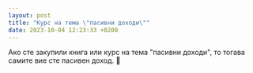 ```yaml
---
layout: post
title: "Kурс на тема \"пасивни доходи\""
date: 2023-10-04 12:23:33 +0200
---
```

Ако сте закупили книга или курс на тема "пасивни доходи", то тогава самите вие сте пасивен доход. 🧠 